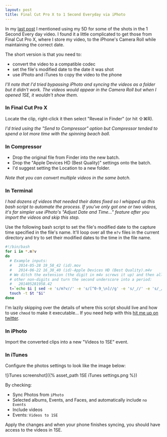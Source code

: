 ```yaml
---
layout: post
title: Final Cut Pro X to 1 Second Everyday via iPhoto
---
```

In my [last post](/2014/06/23/our-year-with-ryland) I mentioned using my 5D for
some of the shots in the 1 Second Every day video. I found it a little
complicated to get those from Final Cut Pro X, where I store my video, to the
iPhone's Camera Roll while maintaining the correct date.

The short version is that you need to:

- convert the video to a compatible codec
- set the file's modified date to the date it was shot
- use iPhoto and iTunes to copy the video to the phone

*I'll note that I'd tried bypassing iPhoto and syncing the videos as a folder
but it didn't work. The videos would appear in the Camera Roll but when I
opened 1SE, it wouldn't show them.*

### In Final Cut Pro X

Locate the clip, right-click it then select "Reveal in Finder" (or hit ⇧⌘R).

*I'd tried using the "Send to Compressor" option but Compressor tended to spend
a lot more time with the spinning beach ball.*

### In Compressor

- Drop the original file from Finder into the new batch.
- Drop the "Apple Devices HD (Best Quality)" settings onto the batch.
- I'd suggest setting the Location to a new folder.

*Note that you can convert multiple videos in the same batch.*

### In Terminal

*I had dozens of videos that needed their dates fixed so I whipped up this
bash script to automate the process. If you've only got one or two videos, it's
far simpler use iPhoto's "Adjust Date and Time..." feature after you import the
videos and skip this step.*

Use the following bash script to set the file's modified date to the capture
time specified in the file's name. It'll loop over all the `m?v` files in the
current directory and try to set their modified dates to the time in the file
name.

```bash
#!/bin/bash
for i in *.m?v
do
  # Example inputs:
  #   2014-05-28 19_58_42 (id).mov
  #   2014-06-22 16_38_40 (id)-Apple Devices HD (Best Quality).m4v
  # We ditch the extension (the digit in m4v screws it up) and then all the
  # other non-digits and turn the second underscore into a period:
  #   201405281958.42
  t=`echo $i | sed -e 's/m?v//' -e 's/[^0-9_\n]//g' -e 's/_//' -e 's/_/./'`
  touch -t $t "$i"
done
```

I'm lazily skipping over the details of where this script should live and how
to use `chmod` to make it executable... If you need help with this [hit me up
on twitter](https://twitter.com/drewish).

### In iPhoto

Import the converted clips into a new "Videos to 1SE" event.

### In iTunes

Configure the photos settings to look like the image below:

![iTunes screenshot]({% asset_path 1SE iTunes settings.png %})

By checking:

- Sync Photos from `iPhoto`
- Selected albums, Events, and Faces, and automatically include `no Events`
- Include videos
- Events: `Videos to 1SE`

Apply the changes and when your phone finishes syncing, you should have access
to the videos in 1SE.
